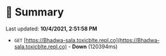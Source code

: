 # 📖 Summary
Last updated: **10/4/2021, 2:51:58 PM**

- `GET` [https://Bhadwa-sala.toxicblte.repl.co](https://Bhadwa-sala.toxicblte.repl.co) - **Down** (120394ms)
